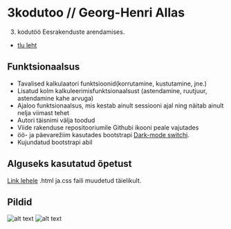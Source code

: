 # 3kodutoo // Georg-Henri Allas
3. kodutöö Eesrakenduste arendamises.
 - [tlu leht](http://www.tlu.ee/~georgha/3kodutoo/calculator.html)
## Funktsionaalsus
 - Tavalised kalkulaatori funktsioonid(korrutamine, kustutamine, jne.)
 - Lisatud kolm kalkuleerimisfunktsionaalsust (astendamine, ruutjuur, astendamine kahe arvuga)
 - Ajaloo funktsionaalsus, mis kestab ainult sessiooni ajal ning näitab ainult nelja viimast tehet
 - Autori täisnimi välja toodud
 - Viide rakenduse repositooriumile Githubi ikooni peale vajutades
 - öö- ja päevarežiim kasutades bootstrapi [Dark-mode switchi](https://github.com/coliff/dark-mode-switch).
 - Kujundatud bootstrapi abil
 
## Alguseks kasutatud õpetust
[Link lehele](https://codepen.io/yeapp/pen/gQYeba)
.html ja.css faili muudetud täielikult.

## Pildid
![alt text](https://i.imgur.com/n6t9oDB.png "Kalkulaator päevarežiimis")
![alt text](https://i.imgur.com/v3xABNt.png "Kalkulaator öörežiimis")